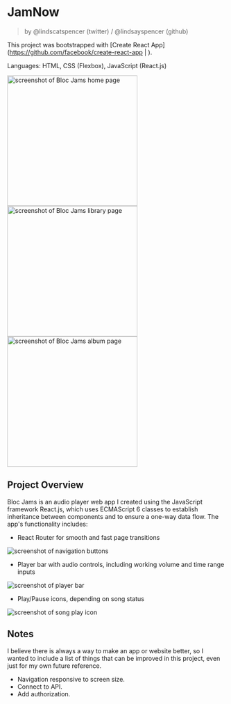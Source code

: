 # JamNow

> by @lindscatspencer (twitter) / @lindsayspencer (github)

This project was bootstrapped with [Create React App](https://github.com/facebook/create-react-app | ).

Languages: HTML, CSS (Flexbox), JavaScript (React.js)

<img src="./img/screenshot1.JPG" alt="screenshot of Bloc Jams home page" height="300px" width="auto">
<img src="./img/screenshot3.JPG" alt="screenshot of Bloc Jams library page" height="300px" width="auto">
<img src="./img/screenshot4.JPG" alt="screenshot of Bloc Jams album page" height="300px" width="auto">

## Project Overview

Bloc Jams is an audio player web app I created using the JavaScript framework React.js, which uses ECMAScript 6 classes to establish inheritance between components and to ensure a one-way data flow. The app's functionality includes:

- React Router for smooth and fast page transitions

![screenshot of navigation buttons](./img/screenshot2.JPG)

- Player bar with audio controls, including working volume and time range inputs

![screenshot of player bar](./img/screenshot5.JPG)

- Play/Pause icons, depending on song status

![screenshot of song play icon](./img/screenshot6.JPG)


## Notes

I believe there is always a way to make an app or website better, so I wanted to include a list of things that can be improved in this project, even just for my own future reference.

- Navigation responsive to screen size.
- Connect to API.
- Add authorization.
